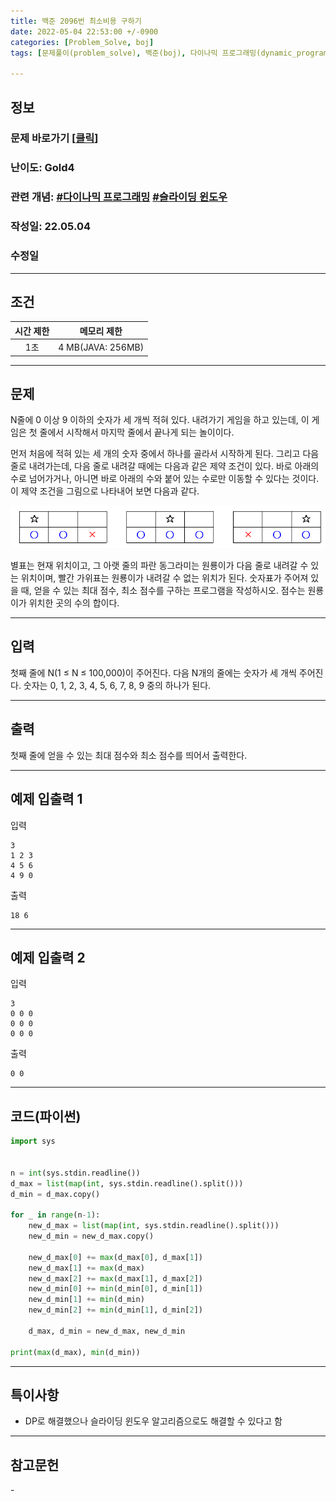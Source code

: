 ```yaml
---
title: 백준 2096번 최소비용 구하기
date: 2022-05-04 22:53:00 +/-0900
categories: [Problem_Solve, boj]
tags: [문제풀이(problem_solve), 백준(boj), 다이나믹 프로그래밍(dynamic_programming), 슬라이딩 윈도우(sliding_window)]

---
```

## 정보
### 문제 바로가기 [[클릭](https://www.acmicpc.net/problem/2096)]
### 난이도: Gold4
### 관련 개념: [#다이나믹 프로그래밍](https://www.acmicpc.net/problemset?sort=ac_desc&algo=33) [#슬라이딩 윈도우](https://www.acmicpc.net/problemset?sort=ac_desc&algo=68)
### 작성일: 22.05.04
### 수정일

---
## 조건

시간 제한|메모리 제한
:---:|:---:
1초|4 MB(JAVA: 256MB)

---
## 문제
N줄에 0 이상 9 이하의 숫자가 세 개씩 적혀 있다. 내려가기 게임을 하고 있는데, 이 게임은 첫 줄에서 시작해서 마지막 줄에서 끝나게 되는 놀이이다.

먼저 처음에 적혀 있는 세 개의 숫자 중에서 하나를 골라서 시작하게 된다. 그리고 다음 줄로 내려가는데, 다음 줄로 내려갈 때에는 다음과 같은 제약 조건이 있다. 바로 아래의 수로 넘어가거나, 아니면 바로 아래의 수와 붙어 있는 수로만 이동할 수 있다는 것이다. 이 제약 조건을 그림으로 나타내어 보면 다음과 같다.

![조건 그림](/assets/img/problem_solve/0073/0073_problem.png "조건 그림")

별표는 현재 위치이고, 그 아랫 줄의 파란 동그라미는 원룡이가 다음 줄로 내려갈 수 있는 위치이며, 빨간 가위표는 원룡이가 내려갈 수 없는 위치가 된다. 숫자표가 주어져 있을 때, 얻을 수 있는 최대 점수, 최소 점수를 구하는 프로그램을 작성하시오. 점수는 원룡이가 위치한 곳의 수의 합이다.

---
## 입력
첫째 줄에 N(1 ≤ N ≤ 100,000)이 주어진다. 다음 N개의 줄에는 숫자가 세 개씩 주어진다. 숫자는 0, 1, 2, 3, 4, 5, 6, 7, 8, 9 중의 하나가 된다.

---
## 출력
첫째 줄에 얻을 수 있는 최대 점수와 최소 점수를 띄어서 출력한다.

---
## 예제 입출력 1
입력
```
3
1 2 3
4 5 6
4 9 0
```

출력
```
18 6
```

---
## 예제 입출력 2
입력
```
3
0 0 0
0 0 0
0 0 0
```

출력
```
0 0
```

---
## 코드(파이썬)
```python
import sys


n = int(sys.stdin.readline())
d_max = list(map(int, sys.stdin.readline().split()))
d_min = d_max.copy()

for _ in range(n-1):
    new_d_max = list(map(int, sys.stdin.readline().split()))
    new_d_min = new_d_max.copy()
    
    new_d_max[0] += max(d_max[0], d_max[1])
    new_d_max[1] += max(d_max)
    new_d_max[2] += max(d_max[1], d_max[2])
    new_d_min[0] += min(d_min[0], d_min[1])
    new_d_min[1] += min(d_min)
    new_d_min[2] += min(d_min[1], d_min[2])
    
    d_max, d_min = new_d_max, new_d_min
    
print(max(d_max), min(d_min))

```

---
## 특이사항
- DP로 해결했으나 슬라이딩 윈도우 알고리즘으로도 해결할 수 있다고 함

---
## 참고문헌
\-
 